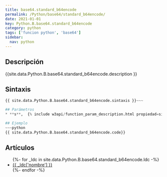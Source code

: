```yaml
---
title: base64.standard_b64encode
permalink: /Python/base64/standard_b64encode/
date: 2021-01-01
key: Python.B.base64.standard_b64encode
category: python
tags: ['funcion python', 'base64']
sidebar: 
  nav: python
---
```


## Descripción
{{site.data.Python.B.base64.standard_b64encode.description }}

## Sintaxis
~~~python
{{ site.data.Python.B.base64.standard_b64encode.sintaxis }}~~~

## Parámetros
* **s**,  {% include w3api/function_param_description.html propiedad=site.data.Python.B.base64.standard_b64encode valor="s" %}

## Ejemplo
~~~python
{{ site.data.Python.B.base64.standard_b64encode.code}}
~~~

## Artículos
<ul>
{%- for _ldc in site.data.Python.B.base64.standard_b64encode.ldc -%}
   <li>
       <a href="{{_ldc['url'] }}">{{ _ldc['nombre'] }}</a>
   </li>
{%- endfor -%}
</ul>
